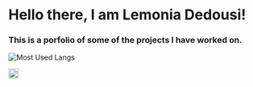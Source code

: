 # Hello there, I am Lemonia Dedousi!
### This is a porfolio of some of the projects I have worked on.
![Most Used Langs](https://github-readme-stats.vercel.app/api/top-langs/?username=dedousi&langs_count=10&hide_progress=true&theme=tokyonight)

<a href="(https://www.linkedin.com/in/lemonia-dedousi)">
    <img src="https://i.sstatic.net/gVE0j.png" width="20" height="20" />
</a>
